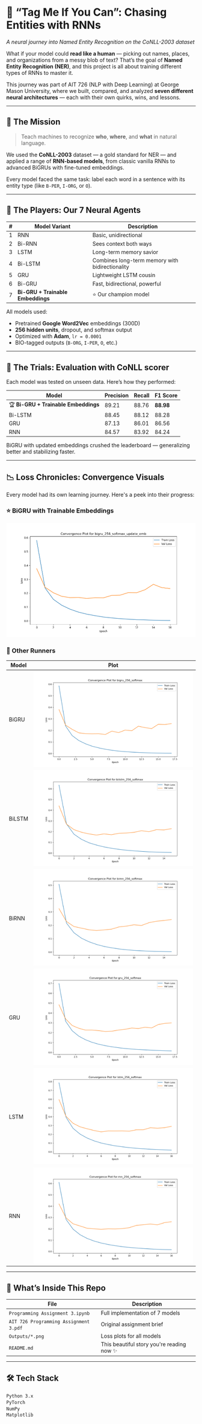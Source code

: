 # 🧠 “Tag Me If You Can”: Chasing Entities with RNNs  
*A neural journey into Named Entity Recognition on the CoNLL-2003 dataset*

What if your model could **read like a human** — picking out names, places, and organizations from a messy blob of text? That’s the goal of **Named Entity Recognition (NER)**, and this project is all about training different types of RNNs to master it.

This journey was part of AIT 726 (NLP with Deep Learning) at George Mason University, where we built, compared, and analyzed **seven different neural architectures** — each with their own quirks, wins, and lessons.

---

## 🎯 The Mission

> Teach machines to recognize **who**, **where**, and **what** in natural language.

We used the **CoNLL-2003** dataset — a gold standard for NER — and applied a range of **RNN-based models**, from classic vanilla RNNs to advanced BiGRUs with fine-tuned embeddings.

Every model faced the same task: label each word in a sentence with its entity type (like `B-PER`, `I-ORG`, or `O`).

---

## 🧩 The Players: Our 7 Neural Agents

| # | Model Variant                     | Description |
|--:|----------------------------------|-------------|
| 1 | RNN                              | Basic, unidirectional |
| 2 | Bi-RNN                           | Sees context both ways |
| 3 | LSTM                             | Long-term memory savior |
| 4 | Bi-LSTM                          | Combines long-term memory with bidirectionality |
| 5 | GRU                              | Lightweight LSTM cousin |
| 6 | Bi-GRU                           | Fast, bidirectional, powerful |
| 7 | **Bi-GRU + Trainable Embeddings** | ⭐️ Our champion model |

All models used:
- Pretrained **Google Word2Vec** embeddings (300D)
- **256 hidden units**, dropout, and softmax output
- Optimized with **Adam**, `lr = 0.0001`
- BIO-tagged outputs (`B-ORG`, `I-PER`, `O`, etc.)

---

## 🧪 The Trials: Evaluation with CoNLL scorer

Each model was tested on unseen data. Here’s how they performed:

| Model         | Precision | Recall | F1 Score |
|---------------|-----------|--------|----------|
| 🏆 **Bi-GRU + Trainable Embeddings** | 89.21     | 88.76  | **88.98** |
| Bi-LSTM       | 88.45     | 88.12  | 88.28     |
| GRU           | 87.13     | 86.01  | 86.56     |
| RNN           | 84.57     | 83.92  | 84.24     |

BiGRU with updated embeddings crushed the leaderboard — generalizing better and stabilizing faster.

---

## 📉 Loss Chronicles: Convergence Visuals

Every model had its own learning journey. Here's a peek into their progress:

### ⭐️ BiGRU with Trainable Embeddings
![BiGRU Emb Update](Outputs/convergence_bigru_256_softmax_update_emb.png)

### 🔁 Other Runners
| Model | Plot |
|-------|------|
| BiGRU | ![BiGRU](Outputs/convergence_bigru_256_softmax.png) |
| BiLSTM | ![BiLSTM](Outputs/convergence_bilstm_256_softmax.png) |
| BiRNN | ![BiRNN](Outputs/convergence_birnn_256_softmax.png) |
| GRU   | ![GRU](Outputs/convergence_gru_256_softmax.png) |
| LSTM  | ![LSTM](Outputs/convergence_lstm_256_softmax.png) |
| RNN   | ![RNN](Outputs/convergence_rnn_256_softmax.png) |

---

## 📂 What’s Inside This Repo

| File | Description |
|------|-------------|
| `Programming Assignment 3.ipynb` | Full implementation of 7 models |
| `AIT 726 Programming Assignment 3.pdf` | Original assignment brief |
| `Outputs/*.png` | Loss plots for all models |
| `README.md` | This beautiful story you're reading now ✨ |

---

## 🛠 Tech Stack

```bash
Python 3.x
PyTorch
NumPy
Matplotlib

